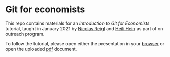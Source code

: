 # Git for economists

This repo contains materials for an *Introduction to Git for Economists* tutorial, taught in January 2021 by [Nicolas Reigl](https://nreigl.github.io/) and [Heili Hein](https://old.taltech.ee/tootajaotsing/?id=30052&kood=T0068247) as part of on outreach program.

To follow the tutorial, please open either the presentation in your [browser](https://github.com/nreigl/git-for-economists/blob/main/presentation.html) or open the uploaded [pdf](https://github.com/nreigl/git-for-economists/blob/main/presentation.pdf) document.

